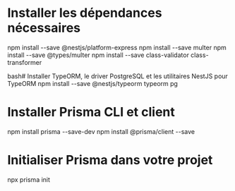 # Installer les dépendances nécessaires
npm install --save @nestjs/platform-express
npm install --save multer
npm install --save @types/multer
npm install --save class-validator class-transformer

bash# Installer TypeORM, le driver PostgreSQL et les utilitaires NestJS pour TypeORM
npm install --save @nestjs/typeorm typeorm pg

# Installer Prisma CLI et client
npm install prisma --save-dev
npm install @prisma/client --save

# Initialiser Prisma dans votre projet
npx prisma init